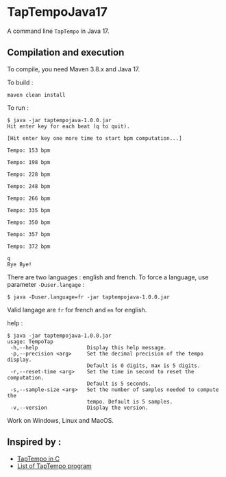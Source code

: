 # TapTempoJava17

A command line ```TapTempo``` in Java 17.

## Compilation and execution

To compile, you need Maven 3.8.x and Java 17.

To build :
```shell
maven clean install
```

To run :
```shell
$ java -jar taptempojava-1.0.0.jar
Hit enter key for each beat (q to quit).

[Hit enter key one more time to start bpm computation...]

Tempo: 153 bpm

Tempo: 198 bpm

Tempo: 228 bpm

Tempo: 248 bpm

Tempo: 266 bpm

Tempo: 335 bpm

Tempo: 350 bpm

Tempo: 357 bpm

Tempo: 372 bpm

q
Bye Bye!
```

There are two languages : english and french. To force a language, use parameter `-Duser.langage` :
```shell
$ java -Duser.language=fr -jar taptempojava-1.0.0.jar
```
Valid langage are `fr` for french and `en` for english.


help :
```shell
$ java -jar taptempojava-1.0.0.jar
usage: TempoTap
 -h,--help                Display this help message.
 -p,--precision <arg>     Set the decimal precision of the tempo display.
                          Default is 0 digits, max is 5 digits.
 -r,--reset-time <arg>    Set the time in second to reset the computation.
                          Default is 5 seconds.
 -s,--sample-size <arg>   Set the number of samples needed to compute the
                          tempo. Default is 5 samples.
 -v,--version             Display the version.
```

Work on Windows, Linux and MacOS.

## Inspired by :
* [TapTempo in C](https://linuxfr.org/users/mzf/journaux/un-tap-tempo-en-ligne-de-commande)
* [List of TapTempo program](https://linuxfr.org/tags/taptempo/public)


